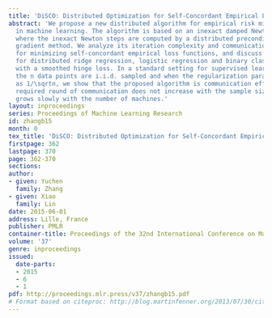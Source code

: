 ```yaml
---
title: 'DiSCO: Distributed Optimization for Self-Concordant Empirical Loss'
abstract: 'We propose a new distributed algorithm for empirical risk minimization
  in machine learning. The algorithm is based on an inexact damped Newton method,
  where the inexact Newton steps are computed by a distributed preconditioned conjugate
  gradient method. We analyze its iteration complexity and communication efficiency
  for minimizing self-concordant empirical loss functions, and discuss the results
  for distributed ridge regression, logistic regression and binary classification
  with a smoothed hinge loss. In a standard setting for supervised learning, where
  the n data points are i.i.d. sampled and when the regularization parameter scales
  as 1/\sqrtn, we show that the proposed algorithm is communication efficient: the
  required round of communication does not increase with the sample size n, and only
  grows slowly with the number of machines.'
layout: inproceedings
series: Proceedings of Machine Learning Research
id: zhangb15
month: 0
tex_title: 'DiSCO: Distributed Optimization for Self-Concordant Empirical Loss'
firstpage: 362
lastpage: 370
page: 362-370
sections: 
author:
- given: Yuchen
  family: Zhang
- given: Xiao
  family: Lin
date: 2015-06-01
address: Lille, France
publisher: PMLR
container-title: Proceedings of the 32nd International Conference on Machine Learning
volume: '37'
genre: inproceedings
issued:
  date-parts:
  - 2015
  - 6
  - 1
pdf: http://proceedings.mlr.press/v37/zhangb15.pdf
# Format based on citeproc: http://blog.martinfenner.org/2013/07/30/citeproc-yaml-for-bibliographies/
---
```

